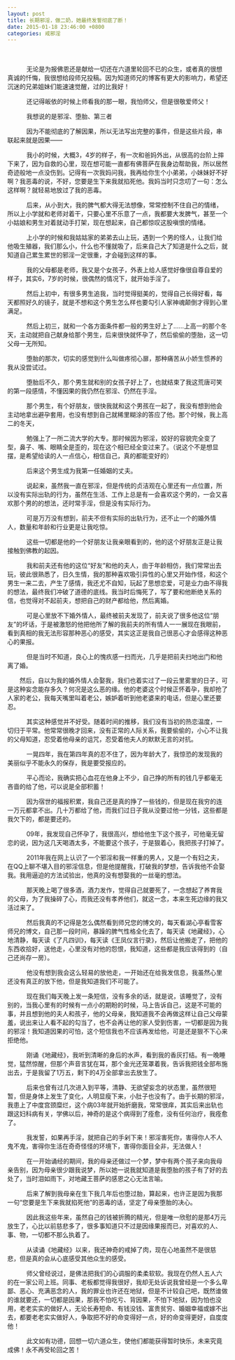 ```yaml
---
layout: post
title: 长期邪淫，做二奶，她最终发誓彻底了断！
date: 2015-01-18 23:46:00 +0800
categories: 戒邪淫
---
```


　　﻿
　　    无论是为报佛恩还是献给一切还在六道里轮回不已的众生，或者真的很想真诚的忏悔，我很想给段师兄投稿。因为知道师兄的博客有更大的影响力，希望还沉迷的兄弟姐妹们能速速觉醒，过的比我好！
　　    还记得皈依的时候上师看我的那一眼，我怕师父，但是很敬爱师父！
　　    我想说的是邪淫、堕胎、第三者
　　    因为不能彻底的了解因果，所以无法写出完整的事件，但是这些片段，串联起来就是因果——
　　    我小的时候，大概3，4岁的样子，有一次和爸妈外出，从很高的台阶上摔下来了，因为自救的心里，现在想可能一直都有佛菩萨在我身边帮助我，所以居然奇迹般地一点没伤到。记得有一次我妈问我，我再给你生个小弟弟，小妹妹好不好啊？我恶毒的说，不好，您要是生下来我就掐死他。我妈当时只念叨了一句：怎么这样啊？就轻易地放过了我的恶毒。
　　    后来，从小到大，我的脾气都大得无法想像，常常控制不住自己的情绪，所以上小学就和老师对着干，只要心里不乐意了一点，我都要大发脾气，甚至一个小姑娘和男生对着就动手打架，现在想起来，自己都惊叹这股嗔恨的情绪。
　　    上小学的时候和我姑姑家的弟弟去山上玩，遇到一个男的怪人，让我们给他吸生殖器，我们那么小，什么也不懂就吸了，后来自己大了知道是什么之后，就知道自己累生累世的邪淫一定很重，才会碰到这样的事。
　　    我的父母都是老师，我又是个女孩子，外表上给人感觉好像很自尊自爱的样子，其实6，7岁的时候，很偶然的情况下，就开始手淫了。
　　    然后上初中，有很多男生追我，当时觉得挺美的，觉得自己长得好看，每天都照好久的镜子，就是不想和这个男生怎么样也要勾引人家神魂颠倒才得到心里满足。
　　    然后上初三，就和一个各方面条件都一般的男生好上了……上高一的那个冬天，主动就把自己献身给那个男生，后来很快就怀孕了，然后偷偷的堕胎，这一切父母一无所知。
　　    堕胎的那次，切实的感觉到什么叫做疼彻心扉，那种痛苦从小娇生惯养的我从没尝试过。
　　    堕胎后不久，那个男生就和别的女孩子好上了，也就结束了我这荒唐可笑的第一段感情，不懂因果的我仍然在邪淫、仍然在手淫。
　　    那个男生，有个好朋友，很快我就和这个男孩在一起了，我没有想到他会主动地拿出避孕套用，也没有想到自己就稀里糊涂的答应了他。那个时候，我上高二的冬天，
　　    勉强上了一所二流大学的大专。那时候因为邪淫，姣好的容貌完全变了型，鼻子、嘴、眼睛全是歪的，现在这个相已经全变过来了。（说这个不是想显摆，是希望给读的人一点信心，相信自己，真的都能变好的）
　　    后来这个男生成为我第一任婚姻的丈夫。
　　    说起来，虽然我一直在邪淫，但是传统的贞洁观在心里还有一点位置，所以没有实际出轨的行为，虽然在生活、工作上总是有一会喜欢这个男的，一会又喜欢那个男的的想法，还时常手淫，但是没有实际行为。
　　    可是万万没有想到，前夫不但有实际的出轨行为，还不止一个的婚外情人，数量和年龄和行业更是让我吃惊。
　　    这些一切都是他的一个好朋友让我亲眼看到的，他的这个好朋友正是让我接触到佛教的起因。
　　    我和前夫还有他的这位“好友”和他的夫人，由于年龄相仿，我们常常出去玩，彼此很熟悉了，日久生情，我的那种喜欢吸引异性的心里又开始作怪，和这个男生一来二去，产生了感情，我还尤不自知，玩起了思想恋爱，可是业力由不得我的想法，最终我们冲破了道德的底线。我当时后悔死了，写了要和他断绝关系的信，也觉得对不起前夫，想把自己的财产都给他，然后离婚。
　　    可是心里放不下婚外情人，最终被前夫发现了，前夫说了很多他这位“朋友”的坏话，于是被激怒的他把他所了解的我前夫的所有情人一一展现在我眼前，看到真相的我无法形容那种恶心的感受，其实这正是我自己很恶心才会感得这种恶心的果报。
　　    但是当时不知道，良心上的愧疚感一扫而光，几乎是把前夫扫地出门和他离了婚。
　　然后，自以为我的婚外情人会娶我，我们也着实过了一段云里雾里的日子，可是这种妄念能存多久？何况是这么恶的缘。他的老婆这个时候正怀着孕，我却抢了人家的老公，我每天嘴里叫着老公，嫉妒着听到他老婆来的电话，但是心里还要忍。
　　    其实这种感觉并不好受。随着时间的推移，我们没有当初的热恋温度，一切归于平常。他常常很晚才回来，没有正常的人际关系，我要偷偷的，小心不让我的父母知道，忍受着他母亲的诅咒，忍受着他夫人的默默无言的对抗。
　　    一晃四年，我在第四年真的忍不住了，因为年龄大了，我惊恐的发现我的美丽似乎不能永久的保存，我是要受报应的。
　　    平心而论，我确实把心血花在他身上不少，自己挣的所有的钱几乎都毫无吝啬的给了他，可以说是全部积蓄！
　　    因为宿世的福报积累，我自己还是真的挣了一些钱的，但是现在我穷的连一万元都拿不出。几十万都给了他，而我们过日子我从没要过他一分钱，这些都是我欠下的，都是要还的。
　　    09年，我发现自己怀孕了，我很高兴，想给他生下这个孩子，可他毫无留恋的说，因为这几天喝酒太多，不能要这个孩子，于是狠着心，我把孩子打掉了。
　　    2011年我在网上认识了一个邪淫和我一样重的男人，又是一个有妇之夫，在QQ上聊不堪入目的邪淫信息，但是他提醒我，打破我的梦想，告诉我他不会娶我。我用逼迫的方法试验出，他真的没有想娶我的一丝毫的想法。
　　    那天晚上喝了很多酒，酒力发作，觉得自己就要死了，一念想起了养育我的父母，为了我操碎了心，而我还没有孝养他们，就这一念，本来生死边缘的我又活过来了。
　　    然后我真的不记得是怎么偶然看到师兄您的博文的，每天看湖心亭看雪客师兄的博文，自己那一段时间，暴躁的脾气性格全化去了，每天读《地藏经》，心地清静，每天读《了凡四训》，每天读《王凤仪言行录》，然后让他搬走了，把他的东西收拾好，送他走，心里没有对他的怨恨，我知道，这些都是我应该得到的（自己还尚存一房）。
　　    他没有想到我会这么轻易的放他走，一开始还在给我发信息，我虽然心里还没有真正的放下他，但是我知道我们不可能了。
　　    现在我们每天晚上发一条短信，没有多余的话，就是说，该睡觉了，没有别的，当我心里有的时候有一点小的期盼的时候，马上告诉自己，这是不可能的事，并且想到他的夫人和孩子，他的父母亲，我知道我不会再做这样让自己父母蒙羞，说出来让人看不起的勾当了，也不会再让他的家人受到伤害，一切都是因为我的邪淫！我知道因果的可怕，这个短信我也不应该再发给他，可是还是狠不下心来拒绝他。
　　    刚诵《地藏经》，我听到清晰的身后的水声，看到我的香灰打结。有一晚睡觉，猛然惊醒，但那个声音言犹在耳，那个金光还笼罩着我，告诉我把钱全部布施出去，于是我留了1万五，剩下的4万全部拿出去放生了。
　　    后来也曾有过几次进入到平等，清静、无欲望妄念的状态里，虽然很短暂，但是身体上发生了变化，人明显瘦下来，小肚子也没有了。由于长期的邪淫，我患上了中度宫颈糜烂，这个病03年就开始折磨我，常常很痒，其实后来出轨也跟这妇科病有关，学佛以后，神奇的是这个病得到了痊愈，没有任何治疗，我痊愈了。
　　    我发誓，如果再手淫，就把自己的手剁下来！邪淫害死你，害得你人不人鬼不鬼，害得你生活在奇奇怪怪的环境下，害得你面目全非，无法做人！
　　    在一开始诵经的期间，我的母亲还做过一个梦，梦中有两个孩子来向我母亲告别，因为母亲很少跟我说梦，所以她一说我就知道是我堕胎的孩子有了好的去处了，当时泪如雨下，对地藏王菩萨的感恩之心无法言喻。
　　    后来了解到我母亲在生下我几年后也堕过胎，算起来，也许正是因为我那一句“您要是生下来我就掐死他”的恶毒的话，坚定了母亲堕胎的决心。
　　    因此我这些年来，虽然自己的钱被折腾的精光，但是唯一欣慰的是那4万元放生了，心比以前慈悲多了，很多事知道只不过是因缘果报而已，对喜欢的人、事、物，一切都不那么执着了。
　　    从读诵《地藏经》以来，我还神奇的戒掉了肉，现在心地虽然不是很慈悲，但是真的会从心底感受其他众生的感受。
　　    师父曾经说过，是佛法把我们的心调服的柔柔软软。我现在仍然人五人六的在一家公司上班。同事、老板都觉得我很好，我却无处诉说我曾经是一个多么卑鄙、恶心、充满恶念的人，我的罪业也许还在地狱，但是不计较自己吧，既然谁做的谁就要还，一切都是因果，那我不怕吃亏、背因果，不怕下地狱，因为怕也没用，老老实实的做好人，无论长寿短命、有钱没钱、富贵贫穷、婚姻幸福或嫁不出去，都要老老实实做好人，争取把不好的命变得好一点，好的命变得更好，自度度他！
　　    此文如有功德，回想一切六道众生，使他们都能获得暂时快乐，未来究竟成佛！永不再受轮回之苦！